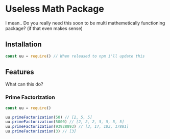 # Useless Math Package
I mean.. Do you really need this soon to be multi mathemetically functioning package? (if that even makes sense)

## Installation

```js
const uu = require() // When released to npm i'll update this
```

## Features
What can this do?

### Prime Factorization

```js
const uu = require()

uu.primeFactorization(50) // [2, 5, 5]
uu.primeFactorization(5000) // [2, 2, 2, 5, 5, 5, 5]
uu.primeFactorization(93928893) // [3, 17, 103, 17881]
uu.primeFactorization(3) // [3]
```
